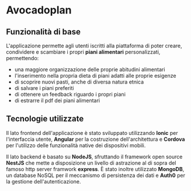 # Avocadoplan

## Funzionalità di base

L'applicazione permette agli utenti iscritti alla piattaforma di poter creare, condividere e scambiare i propri **piani alimentari** personalizzati, permettendo:

- una maggiore organizzazione delle proprie abitudini alimentari
- l'inserimento nella propria dieta di piani adatti alle proprie esigenze
- di scoprire nuovi pasti, anche di diversa natura etnica
- di salvare i piani preferiti
- di ottenere un feedback riguardo i propri piani
- di estrarre il pdf dei piani alimentari

## Tecnologie utilizzate

Il lato frontend dell'applicazione è stato sviluppato utilizzando **Ionic** per l'interfaccia utente, **Angular** per la costruzione dell'architettura e **Cordova** per l'utilizzo delle funzionalità native dei dispositivi mobili.

Il lato backend è basato su **NodeJS**, sfruttando il framework open source **NestJS** che mette a disposizione un livello di astrazione al di sopra del famoso http server framwork **express**. È stato inoltre utilizzato **MongoDB**, un database NoSQL per il meccanismo di persistenza dei dati e **Auth0** per la gestione dell'autenticazione.
